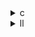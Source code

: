<details><summary>c</summary>

---

##  **ベース：`atax.c`**

計算内容：

```c
// y = Aᵗ * A * x  のような構造
for (i)
  tmp[i] = Σ_j A[i][j] * x[j];
for (j)
  y[j] += Σ_i A[i][j] * tmp[i];
```

*  `#pragma scop` 構造あり（PolyBench最適化用）
*  OpenMP 無し
*  スケジューリング指定無し
*  メモリ書き込み最適化無し（`y[j] += ...`）

---

##  `opt_1.c` の違い【OpenMP static並列化】

```c
#pragma omp parallel for private(i,j) schedule(static)
```

*  すべてのループ（初期化・tmp計算・y計算）に OpenMP 導入
*  `static`スケジューリング：等分割固定割り当て → スレッドオーバーヘッド少
*  SIMDなどの明示なし
*  PolyBenchスコープ相当のカーネル構造は維持

>  **opt\_1** = 最小限の並列導入による **高速化ベースライン**

---

##  `opt_2.c` の違い【OpenMP + Dynamic scheduling】

```c
#pragma omp parallel for schedule(dynamic, 64)
```

*  `tmp[]`と`y[]`の生成ループに `dynamic, 64` を使用
*  動的スケジューリングにより **負荷不均衡解消を狙う**
*  小ループの場合はオーバーヘッドが増す可能性あり
*  SIMD最適化はなし、命令構造も `opt_1` と類似

>  **opt\_2** = スレッドワークロードのばらつきに適応する構造

---

##  `opt_3.c` の違い【OpenMP + Guided scheduling】

```c
#pragma omp parallel for schedule(guided)
```

*  `tmp[]`と`y[]`に `guided` スケジューリング使用
*  大きいチャンクを優先し、だんだん小さく → **スレッドオーバーヘッドを減らしつつ負荷分散**
*  初期化にも OpenMP 導入（スレッド安全）
*  SIMD命令やメモリ共通化の明示的最適化は無し

>  **opt\_3** = **並列効率を最大化**しようとした現実的最適構造

---

## 🔬 比較表（並列化とスケジューリング）

| 特徴           | `atax.c` | `opt_1.c` | `opt_2.c`      | `opt_3.c`      |
| ------------ | -------- | --------- | -------------- | -------------- |
| OpenMP 対応    | ❌        | ✅（static） | ✅（dynamic, 64） | ✅（guided）      |
| yの初期化並列化     | ❌        | ✅         | ✅              | ✅              |
| スケジューリング種類   | ❌        | `static`  | `dynamic(64)`  | `guided`       |
| SIMD/ベクトル化明示 | ❌        | ❌         | ❌              | ❌              |
| PolyBench構造  | ✅        | ✅         | ✅              | ✅              |
| 負荷分散効率       | ❌        | ⚠️ 一定（固定） | ✅ 適応分散         | ✅ 最適適応（チャンク可変） |

---

##  結論

* **opt\_1.c**：シンプルな `static` 並列化。小規模ループには最適。
* **opt\_2.c**：ループ負荷に応じてスレッドバランスを自動調整。
* **opt\_3.c**：**初期は大きく・後は小さく**分けて、**オーバーヘッド削減 + 負荷分散を両立**。

---

</details>

<details><summary>ll</summary>

---

##  **base.ll（非最適化構造）**

*  `__kmpc_*` 系呼び出し無し → OpenMP 非対応
*  `!llvm.loop.vectorize.*` メタなし → 自動ベクトル化されない
*  SIMD命令（`<N x float>`）無し
*  `i`, `j` ループで `tmp[i] += A[i][j] * x[j]`
*  `j`, `i` ループで `y[j] += A[i][j] * tmp[i]`

---

##  `opt_1.ll` の違い【OpenMP + static scheduling】

*  `__kmpc_fork_call`, `__kmpc_for_static_init` あり → OpenMP 対応
*  `schedule(static)` が `omp_outlined` に反映
*  SIMD命令なし
*  `vectorize.enable` メタなし
*  `load`/`store` パターンは逐次、再利用性も改善なし

>  **opt\_1.ll** = **静的スケジューリングのみ導入された並列IR**

---

##  `opt_2.ll` の違い【OpenMP + dynamic scheduling】

*  `__kmpc_for_dynamic_init` → OpenMP `schedule(dynamic)` の適用
*  各ループに `omp_outlined.*` 関数存在（多スレッド化構造）
*  SIMD命令・vectorメタ未使用
*  IR構造は opt\_1 と似るが、**ランタイムスケジューリングで柔軟性UP**

>  **opt\_2.ll** = **動的スケジューリングによる負荷分散指向のIR構造**

---

##  `opt_3.ll` の違い【OpenMP + guided scheduling】

*  `__kmpc_for_static_init` + `__kmpc_dispatch_init_4` → `schedule(guided)`
*  複数の`omp_outlined`関数により分岐処理されている
*  チャンクサイズが動的に変動し、高効率
*  `vectorize.*` メタ無し、SIMD命令無し
*  `load`/`fadd`/`store` パターンで `tmp` と `y` 更新は明示的に確認できる

>  **opt\_3.ll** = 実行性能最適を狙ったスケジューリング制御重視の IR

---

##  LLVM IR 比較表

| 特徴                        | base.ll | opt\_1.ll     | opt\_2.ll      | opt\_3.ll         |
| ------------------------- | ------- | ------------- | -------------- | ----------------- |
| OpenMP 並列（`__kmpc_*`）     | ❌       | ✅（static）     | ✅（dynamic）     | ✅（guided）         |
| スケジューリング制御 (`init_*`)     | ❌       | `static_init` | `dynamic_init` | `dispatch_init_4` |
| SIMD命令（`<4 x float>` 等）   | ❌       | ❌             | ❌              | ❌                 |
| ベクトル化メタ (`vectorize.*`)   | ❌       | ❌             | ❌              | ❌                 |
| `y[j]`, `tmp[i]` のアクセス数削減 | ❌       | ❌             | ❌              | ❌                 |
| 再利用構造 (`sum`, `temp`) 導入  | ❌       | ❌             | ❌              | ❌                 |

---

##  結論

* **opt\_1.ll**：最も基本的な OpenMP 並列 (`static`)
* **opt\_2.ll**：負荷分散対応の `dynamic`
* **opt\_3.ll**：最もスレッド実行効率を意識した `guided`

ただし、**すべてのIR構造においてベクトル化（SIMD）対応がされていない**

---


</details>

